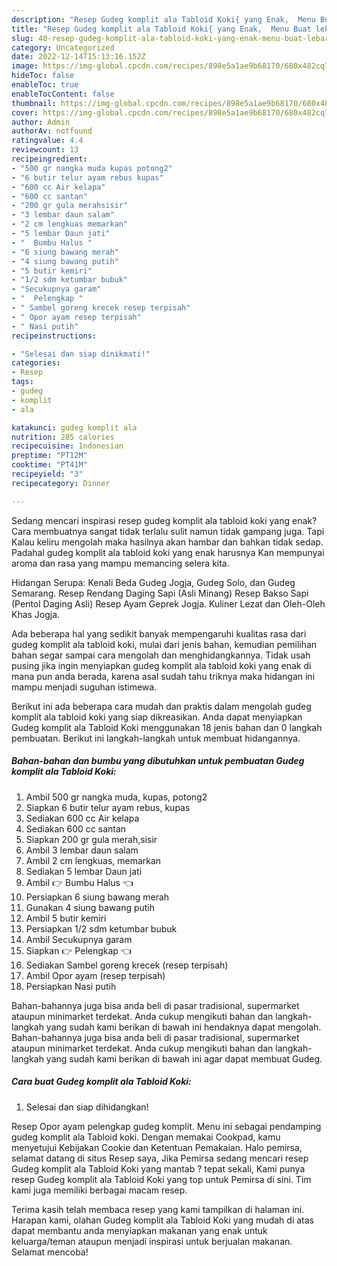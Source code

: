 ```yaml
---
description: "Resep Gudeg komplit ala Tabloid Koki{ yang Enak,  Menu Buat lebaran"
title: "Resep Gudeg komplit ala Tabloid Koki{ yang Enak,  Menu Buat lebaran"
slug: 40-resep-gudeg-komplit-ala-tabloid-koki-yang-enak-menu-buat-lebaran
category: Uncategorized
date: 2022-12-14T15:13:16.152Z
image: https://img-global.cpcdn.com/recipes/898e5a1ae9b68170/680x482cq70/gudeg-komplit-ala-tabloid-koki-foto-resep-utama.jpg
hideToc: false
enableToc: true
enableTocContent: false
thumbnail: https://img-global.cpcdn.com/recipes/898e5a1ae9b68170/680x482cq70/gudeg-komplit-ala-tabloid-koki-foto-resep-utama.jpg
cover: https://img-global.cpcdn.com/recipes/898e5a1ae9b68170/680x482cq70/gudeg-komplit-ala-tabloid-koki-foto-resep-utama.jpg
author: Admin
authorAv: notfound
ratingvalue: 4.4
reviewcount: 13
recipeingredient:
- "500 gr nangka muda kupas potong2"
- "6 butir telur ayam rebus kupas"
- "600 cc Air kelapa"
- "600 cc santan"
- "200 gr gula merahsisir"
- "3 lembar daun salam"
- "2 cm lengkuas memarkan"
- "5 lembar Daun jati"
- "  Bumbu Halus "
- "6 siung bawang merah"
- "4 siung bawang putih"
- "5 butir kemiri"
- "1/2 sdm ketumbar bubuk"
- "Secukupnya garam"
- "  Pelengkap "
- " Sambel goreng krecek resep terpisah"
- " Opor ayam resep terpisah"
- " Nasi putih"
recipeinstructions:

- "Selesai dan siap dinikmati!"
categories:
- Resep
tags:
- gudeg
- komplit
- ala

katakunci: gudeg komplit ala 
nutrition: 285 calories
recipecuisine: Indonesian
preptime: "PT12M"
cooktime: "PT41M"
recipeyield: "3"
recipecategory: Dinner

---
```



Sedang mencari inspirasi resep gudeg komplit ala tabloid koki yang enak? Cara membuatnya sangat tidak terlalu sulit namun tidak gampang juga. Tapi Kalau keliru mengolah maka hasilnya akan hambar dan bahkan tidak sedap. Padahal gudeg komplit ala tabloid koki yang enak harusnya Kan mempunyai aroma dan rasa yang mampu memancing selera kita.


Hidangan Serupa: Kenali Beda Gudeg Jogja, Gudeg Solo, dan Gudeg Semarang. Resep Rendang Daging Sapi (Asli Minang) Resep Bakso Sapi (Pentol Daging Asli) Resep Ayam Geprek Jogja. Kuliner Lezat dan Oleh-Oleh Khas Jogja.

Ada beberapa hal yang sedikit banyak mempengaruhi kualitas rasa dari gudeg komplit ala tabloid koki, mulai dari jenis bahan, kemudian pemilihan bahan segar sampai cara mengolah dan menghidangkannya. Tidak usah pusing jika ingin menyiapkan gudeg komplit ala tabloid koki yang enak di mana pun anda berada, karena asal sudah tahu triknya maka hidangan ini mampu menjadi suguhan istimewa.


Berikut ini ada beberapa cara mudah dan praktis dalam mengolah gudeg komplit ala tabloid koki yang siap dikreasikan. Anda dapat menyiapkan Gudeg komplit ala Tabloid Koki menggunakan 18 jenis bahan dan 0 langkah pembuatan. Berikut ini langkah-langkah untuk membuat hidangannya.

<!--inarticleads1-->

##### Bahan-bahan dan bumbu yang dibutuhkan untuk pembuatan Gudeg komplit ala Tabloid Koki:

1. Ambil 500 gr nangka muda, kupas, potong2
1. Siapkan 6 butir telur ayam rebus, kupas
1. Sediakan 600 cc Air kelapa
1. Sediakan 600 cc santan
1. Siapkan 200 gr gula merah,sisir
1. Ambil 3 lembar daun salam
1. Ambil 2 cm lengkuas, memarkan
1. Sediakan 5 lembar Daun jati
1. Ambil  👉 Bumbu Halus 👈
1. Persiapkan 6 siung bawang merah
1. Gunakan 4 siung bawang putih
1. Ambil 5 butir kemiri
1. Persiapkan 1/2 sdm ketumbar bubuk
1. Ambil Secukupnya garam
1. Siapkan  👉 Pelengkap 👈
1. Sediakan  Sambel goreng krecek (resep terpisah)
1. Ambil  Opor ayam (resep terpisah)
1. Persiapkan  Nasi putih


Bahan-bahannya juga bisa anda beli di pasar tradisional, supermarket ataupun minimarket terdekat. Anda cukup mengikuti bahan dan langkah-langkah yang sudah kami berikan di bawah ini hendaknya dapat mengolah. Bahan-bahannya juga bisa anda beli di pasar tradisional, supermarket ataupun minimarket terdekat. Anda cukup mengikuti bahan dan langkah-langkah yang sudah kami berikan di bawah ini agar dapat membuat Gudeg. 

<!--inarticleads2-->

##### Cara buat Gudeg komplit ala Tabloid Koki:


1. Selesai dan siap dihidangkan!

Resep Opor ayam pelengkap gudeg komplit. Menu ini sebagai pendamping gudeg komplit ala Tabloid koki. Dengan memakai Cookpad, kamu menyetujui Kebijakan Cookie dan Ketentuan Pemakaian. Halo pemirsa, selamat datang di situs Resep saya, Jika Pemirsa sedang mencari resep Gudeg komplit ala Tabloid Koki yang mantab ? tepat sekali, Kami punya resep Gudeg komplit ala Tabloid Koki yang top untuk Pemirsa di sini. Tim kami juga memiliki berbagai macam resep. 

Terima kasih telah membaca resep yang kami tampilkan di halaman ini. Harapan kami, olahan Gudeg komplit ala Tabloid Koki yang mudah di atas dapat membantu anda menyiapkan makanan yang enak untuk keluarga/teman ataupun menjadi inspirasi untuk berjualan makanan. Selamat mencoba!
